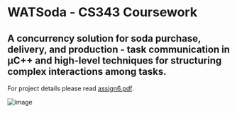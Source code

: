 # WATSoda - CS343 Coursework
## A concurrency solution for soda purchase, delivery, and production - task communication in µC++ and high-level techniques for structuring complex interactions among tasks.

For project details please read [assign6.pdf](https://github.com/XintongLi1/WATSoda/blob/master/assign6.pdf).


![image](https://user-images.githubusercontent.com/55467454/206076092-650909d1-7e42-4c67-a276-cb323d8302b0.png)
